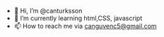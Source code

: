 - 👋 Hi, I’m @canturksson
- 🌱 I’m currently learning html,CSS, javascript
- 📫 How to reach me via canguvenc5@gmail.com

<!---
canturksson/canturksson is a ✨ special ✨ repository because its `README.md` (this file) appears on your GitHub profile.
You can click the Preview link to take a look at your changes.
--->
